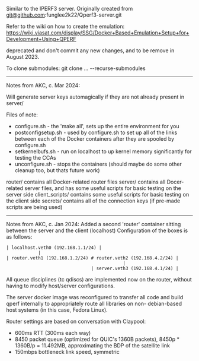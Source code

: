 Similar to the IPERF3 server. 
Originally created from git@github.com:funglee2k22/Qperf3-server.git

Refer to the wiki on how to create the emulation: https://wiki.viasat.com/display/SSG/Docker+Based+Emulation+Setup+for+Development+Using+QPERF

deprecated and don't commit any new changes, and to be remove in August 2023. 

To clone submodules:
git clone ... --recurse-submodules

---

Notes from AKC, c. Mar 2024:

Will generate server keys automagically if they are not already present in server/

Files of note:
- configure.sh - the 'make all', sets up the entire environment for you
- postconfigsetup.sh - used by configure.sh to set up all of the links between each of the Docker containers after they are spooled by configure.sh
- setkernelbufs.sh - run on localhost to up kernel memory significantly for testing the CCAs
- unconfigure.sh - stops the containers (should maybe do some other cleanup too, but thats future work)

router/ contains all Docker-related router files
server/ contains all Docer-related server files, and has some useful scripts for basic testing on the server side
client_scripts/ contains some useful scripts for basic testing on the client side
secrets/ contains all of the connection keys (if pre-made scripts are being used)

---

Notes from AKC, c. Jan 2024:
Added a second 'router' container sitting between the server and the client (localhost)
Configuration of the boxes is as follows:

	| localhost.veth0 (192.168.1.1/24) |
	  			|
	| router.veth1 (192.168.1.2/24) # router.veth2 (192.168.4.2/24) |
												|
									| server.veth3 (192.168.4.1/24) |

All queue disciplines (tc qdiscs) are implemented now on the router, without having to modify host/server configurations. 

The server docker image was reconfigured to transfer all code and build qperf internally to appropriately route all libraries on non- debian-based host systems (in this case, Fedora Linux). 

Router settings are based on conversation with Claypool:
- 600ms RTT (300ms each way)
- 8450 packet queue (optimized for QUIC's 1360B packets), 8450p * 1360B/p = 11.492MB, approximating the BDP of the satellite link
- 150mbps bottleneck link speed, symmetric


